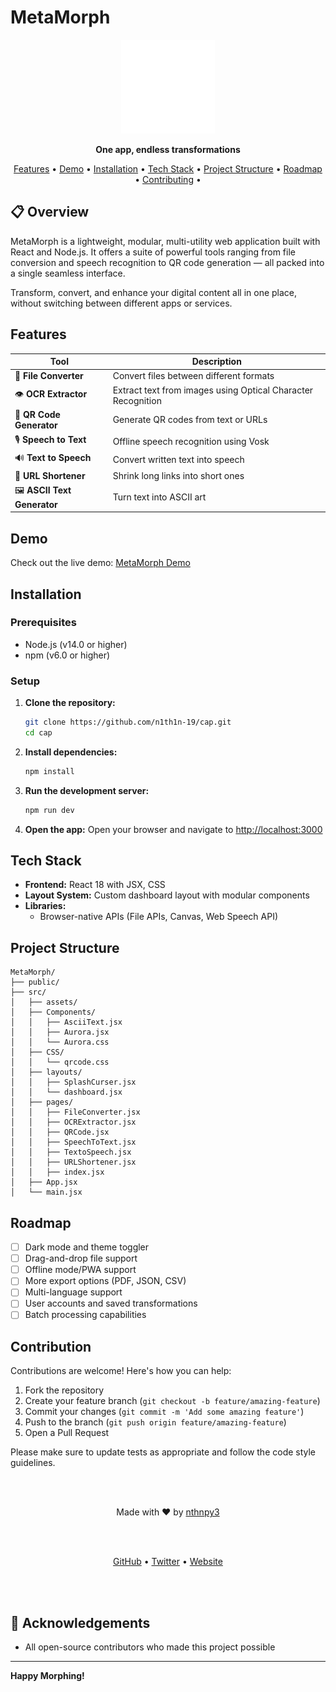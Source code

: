 # MetaMorph

<p align="center">
  <img src="src/assets/logooo.gif" alt="MetaMorph Logo" width="150" height="150">
</p>

<p align="center">
  <strong>One app, endless transformations</strong>
</p>

<p align="center">
  <a href="#features">Features</a> •
  <a href="#demo">Demo</a> •
  <a href="#installation">Installation</a> •
  <a href="#tech-stack">Tech Stack</a> •
  <a href="#project-structure">Project Structure</a> •
  <a href="#roadmap">Roadmap</a> •
  <a href="#contributing">Contributing</a> •
</p>

## 📋 Overview

MetaMorph is a lightweight, modular, multi-utility web application built with React and Node.js. It offers a suite of powerful tools ranging from file conversion and speech recognition to QR code generation — all packed into a single seamless interface.

Transform, convert, and enhance your digital content all in one place, without switching between different apps or services.

## <h2 id="features">Features</h2>

| Tool | Description |
|------|-------------|
| 📄 **File Converter** | Convert files between different formats |
| 👁️ **OCR Extractor** | Extract text from images using Optical Character Recognition |
| 📱 **QR Code Generator** | Generate QR codes from text or URLs |
| 🎙️ **Speech to Text** | Offline speech recognition using Vosk |
| 🔊 **Text to Speech** | Convert written text into speech |
| 🔗 **URL Shortener** | Shrink long links into short ones |
| 🖼️ **ASCII Text Generator** | Turn text into ASCII art |

## <h2 id="demo">Demo</h2>

Check out the live demo: [MetaMorph Demo](https://metamorph02.vercel.app)

<!-- ![MetaMorph Screenshot](https://via.placeholder.com/800x400) -->

## <h2 id="installation">Installation</h2>

### Prerequisites
- Node.js (v14.0 or higher)
- npm (v6.0 or higher)

### Setup

1. **Clone the repository:**
   ```bash
   git clone https://github.com/n1th1n-19/cap.git
   cd cap
   ```

2. **Install dependencies:**
   ```bash
   npm install
   ```

3. **Run the development server:**
   ```bash
   npm run dev
   ```

4. **Open the app:**
   Open your browser and navigate to [http://localhost:3000](http://localhost:3000)



## <h2 id="tech-stack">Tech Stack</h2>

- **Frontend:** React 18 with JSX, CSS
- **Layout System:** Custom dashboard layout with modular components
- **Libraries:**
  - Browser-native APIs (File APIs, Canvas, Web Speech API)

## <h2 id="project-structure">Project Structure</h2>

```
MetaMorph/
├── public/
├── src/
│   ├── assets/
│   ├── Components/
│   │   ├── AsciiText.jsx
│   │   ├── Aurora.jsx
│   │   └── Aurora.css
│   ├── CSS/
│   │   └── qrcode.css
│   ├── layouts/
│   │   ├── SplashCurser.jsx
│   │   └── dashboard.jsx
│   ├── pages/
│   │   ├── FileConverter.jsx
│   │   ├── OCRExtractor.jsx
│   │   ├── QRCode.jsx
│   │   ├── SpeechToText.jsx
│   │   ├── TextoSpeech.jsx
│   │   ├── URLShortener.jsx
│   │   ├── index.jsx
│   ├── App.jsx
│   └── main.jsx
```

## <h2 id="roadmap">Roadmap</h2>

- [ ] Dark mode and theme toggler
- [ ] Drag-and-drop file support
- [ ] Offline mode/PWA support
- [ ] More export options (PDF, JSON, CSV)
- [ ] Multi-language support
- [ ] User accounts and saved transformations
- [ ] Batch processing capabilities

## <h2 id="contributing">Contribution</h2>

Contributions are welcome! Here's how you can help:

1. Fork the repository
2. Create your feature branch (`git checkout -b feature/amazing-feature`)
3. Commit your changes (`git commit -m 'Add some amazing feature'`)
4. Push to the branch (`git push origin feature/amazing-feature`)
5. Open a Pull Request

Please make sure to update tests as appropriate and follow the code style guidelines.

<br><br>


<p align="center">
  Made with ❤️ by <a href="https://github.com/n1th1n-19">nthnpy3</a>
</p>
<br><br>
<p align="center">
  <a href="https://github.com/n1th1n-19">GitHub</a> •
  <a href="https://twitter.com/your-twitter">Twitter</a> •
  <a href="https://your-website.com">Website</a>
</p>

<br><br>

## 🙏 Acknowledgements

- All open-source contributors who made this project possible

---

**Happy Morphing!**  

